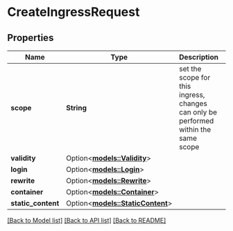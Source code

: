 # CreateIngressRequest

## Properties

Name | Type | Description | Notes
------------ | ------------- | ------------- | -------------
**scope** | **String** | set the scope for this ingress, changes can only be performed within the same scope | 
**validity** | Option<[**models::Validity**](Validity.md)> |  | [optional]
**login** | Option<[**models::Login**](Login.md)> |  | [optional]
**rewrite** | Option<[**models::Rewrite**](Rewrite.md)> |  | [optional]
**container** | Option<[**models::Container**](Container.md)> |  | [optional]
**static_content** | Option<[**models::StaticContent**](StaticContent.md)> |  | [optional]

[[Back to Model list]](../README.md#documentation-for-models) [[Back to API list]](../README.md#documentation-for-api-endpoints) [[Back to README]](../README.md)


